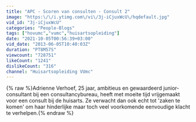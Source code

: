 ```yaml
---
title: "APC - Scoren van consulten - Consult 2"
image: "https:\/\/i.ytimg.com\/vi\/3j-iCjuxWcU\/hqdefault.jpg"
vid_id: "3j-iCjuxWcU"
categories: "People-Blogs"
tags: ["hovumc","vumc","huisartsopleiding"]
date: "2021-10-05T00:56:39+03:00"
vid_date: "2013-06-05T10:40:03Z"
duration: "PT8M57S"
viewcount: "728751"
likeCount: "1241"
dislikeCount: "316"
channel: "Huisartsopleiding VUmc"
---
```

{% raw %}Adrienne Verhoef, 25 jaar, ambitieus en gewaardeerd junior-consultant bij een consultancybureau, heeft met moeite tijd vrijgemaakt voor een consult bij de huisarts. Ze verwacht dan ook echt tot 'zaken te komen' om haar hinderlijke maar toch veel voorkomende eenvoudige klacht te verhelpen.{% endraw %}

